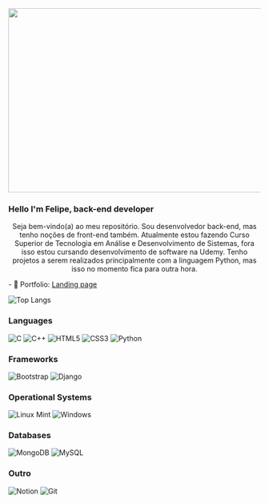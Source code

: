 <img style="align-items: center;" width=908px height=368px src="https://i.imgur.com/qcdRBzu.png">

### Hello I'm Felipe, back-end developer

<p style="text-align: center;">Seja bem-vindo(a) ao meu repositório. Sou desenvolvedor back-end, mas tenho noções de front-end também. Atualmente estou fazendo Curso Superior de Tecnologia em Análise e Desenvolvimento de Sistemas, fora isso estou cursando desenvolvimento de software na Udemy. Tenho projetos a serem realizados principalmente com a linguagem Python, mas isso no momento fica para outra hora.</p>
- 🚀 Portfolio: <a href="https://rendeviluke.netlify.app" target="_blank">Landing page</a>


<!-- ![Ren's GitHub stats](https://github-readme-stats.vercel.app/api?username=rendeviluke&show_icons=true&theme=rose_pine&hide=contribs,prs)-->

![Top Langs](https://github-readme-stats.vercel.app/api/top-langs/?username=rendeviluke&layout=compact&theme=rose_pine)


<h3>Languages</h3>

![C](https://img.shields.io/badge/c-%2300599C.svg?style=for-the-badge&logo=c&logoColor=white)
![C++](https://img.shields.io/badge/c++-%2300599C.svg?style=for-the-badge&logo=c%2B%2B&logoColor=white)
![HTML5](https://img.shields.io/badge/html5-%23E34F26.svg?style=for-the-badge&logo=html5&logoColor=white)
![CSS3](https://img.shields.io/badge/css3-%231572B6.svg?style=for-the-badge&logo=css3&logoColor=white)
![Python](https://img.shields.io/badge/python-3670A0?style=for-the-badge&logo=python&logoColor=ffdd54)

<h3>Frameworks</h3>

![Bootstrap](https://img.shields.io/badge/bootstrap-%23563D7C.svg?style=for-the-badge&logo=bootstrap&logoColor=white)
![Django](https://img.shields.io/badge/django-%23092E20.svg?style=for-the-badge&logo=django&logoColor=white)

<h3>Operational Systems</h3>

![Linux Mint](https://img.shields.io/badge/Linux%20Mint-87CF3E?style=for-the-badge&logo=Linux%20Mint&logoColor=white)
![Windows](https://img.shields.io/badge/Windows-0078D6?style=for-the-badge&logo=windows&logoColor=white)

<h3>Databases</h3>

![MongoDB](https://img.shields.io/badge/MongoDB-%234ea94b.svg?style=for-the-badge&logo=mongodb&logoColor=white)
![MySQL](https://img.shields.io/badge/mysql-%2300f.svg?style=for-the-badge&logo=mysql&logoColor=white)

<h3>Outro</h3>

![Notion](https://img.shields.io/badge/Notion-%23000000.svg?style=for-the-badge&logo=notion&logoColor=white)
![Git](https://img.shields.io/badge/git-%23F05033.svg?style=for-the-badge&logo=git&logoColor=white)

<!--
<div style="display: inline_block"><br>
  <p>Tools</p>
  <img align="center" width=32px height=32px alt="Ren-Py" src="https://raw.githubusercontent.com/devicons/devicon/master/icons/python/python-original.svg">
  <img align="center" width=32px height=32px alt="Ren-HTML" src="https://raw.githubusercontent.com/devicons/devicon/master/icons/html5/html5-original.svg">
  <img align="center" width=32px height=32px alt="Ren-CSS" src="https://raw.githubusercontent.com/devicons/devicon/master/icons/css3/css3-original.svg">  
  <img align="center" width=32px height=32px alt="Ren-C" src="https://raw.githubusercontent.com/jmnote/z-icons/master/svg/c.svg">  
  <img align="center" width=32px height=32px alt="Ren-Git" src="https://raw.githubusercontent.com/jmnote/z-icons/master/svg/git.svg">  
  <img align="center" width=32px height=32px alt="Ren-Bash" src="https://upload.wikimedia.org/wikipedia/commons/4/4b/Bash_Logo_Colored.svg"> 
 </div>-->
